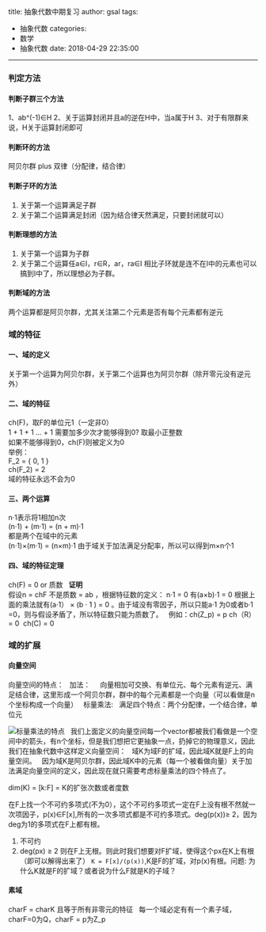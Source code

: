 title: 抽象代数中期复习
author: gsal
tags:
  - 抽象代数
categories:
  - 数学
  - 抽象代数
date: 2018-04-29 22:35:00
---
### 判定方法
#### 判断子群三个方法
1、ab^(-1)∈H
2、关于运算封闭并且a的逆在H中，当a属于H
3、对于有限群来说，H关于运算封闭即可

#### 判断环的方法
阿贝尔群 plus 双律（分配律，结合律）

#### 判断子环的方法
1. 关于第一个运算满足子群  
1. 关于第二个运算满足封闭（因为结合律天然满足，只要封闭就可以）

#### 判断理想的方法
1. 关于第一个运算为子群
2. 关于第二个运算任a∈I，r∈R，ar，ra∈I 相比子环就是连不在I中的元素也可以搞到I中了，所以理想必为子群。

<!--more-->
#### 判断域的方法
两个运算都是阿贝尔群，尤其关注第二个元素是否有每个元素都有逆元

### 域的特征
#### 一、域的定义
关于第一个运算为阿贝尔群，关于第二个运算也为阿贝尔群（除开零元没有逆元外）  
#### 二、域的特征
ch(F)，取F的单位元1（一定非0）  
1 + 1 + 1 ... + 1 需要加多少次才能够得到0? 取最小正整数  
如果不能够得到0，ch(F)则被定义为0   
举例：  
        F_2 = { 0, 1 }  
        ch(F_2) = 2  
域的特征永远不会为0  
#### 三、两个运算 
n·1表示将1相加n次  
(n·1) + (m·1) = (n + m)·1  
都是两个在域中的元素  
(n·1)×(m·1)  = (n×m)·1 由于域关于加法满足分配率，所以可以得到m×n个1  
#### 四、域的特征定理
ch(F) = 0 or 质数  
**证明**  
假设n = chF 不是质数 = ab ，根据特征数的定义： n·1 = 0  有(a×b)·1 = 0 根据上面的乘法就有(a·1） × (b · 1 ) = 0 。由于域没有零因子，所以只能a·1 为0或者b·1 =0，则与假设矛盾了，所以特征数只能为质数了。   
例如：ch(Z_p) = p  ch（R） = 0  ch(C) = 0

### 域的扩展
#### 向量空间
向量空间的特点：  
加法：    
向量相加可交换、有单位元、每个元素有逆元、满足结合律，这里形成一个阿贝尔群，群中的每个元素都是一个向量（可以看做是n个坐标构成一个向量）  
标量乘法:  
满足四个特点：两个分配律，一个结合律，单位元 

![标量乘法的特点](/images/imag3e.png)  
我们上面定义的向量空间每一个vector都被我们看做是一个空间中的箭头，有n个坐标，但是我们想把它更抽象一点，扔掉它的物理意义，因此我们在抽象代数中这样定义向量空间：  
域K为域F的扩域，因此域K就是F上的向量空间。  
因为域K是阿贝尔群，因此域K中的元素（每一个被看做向量）关于加法满足向量空间的定义，因此现在就只需要考虑标量乘法的四个特点了。

dim(K) = \[k:F\] = K的扩张次数或者度数


在F上找一个不可约多项式(不为0），这个不可约多项式一定在F上没有根不然就一次项因子，p(x)∈F\[x\],所有的一次多项式都是不可约多项式。deg(p(x))≥ 2，因为deg为1的多项式在F上都有根。  
1. 不可约
1. deg(px) ≥ 2 
则在F上无根。则此时我们想要对F扩域，使得这个px在K上有根（即可以解得出来了） 
`K = F[x]/(p(x))`,K是F的扩域，对p(x)有根。问题: 为什么K就是F的扩域？或者说为什么F就是K的子域？


#### 素域
charF = charK 且等于所有非零元的特征  
每一个域必定有有一个素子域，charF=0为Q，charF = p为Z_p